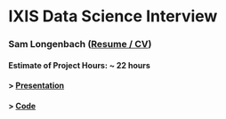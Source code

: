 # IXIS Data Science Interview

### Sam Longenbach ([Resume / CV](https://longenbach.github.io/CV_Resume/))
#### Estimate of Project Hours: ~ 22 hours
#### > [Presentation](https://github.com/longenbach/IXIS-Data-Science-Interview/blob/main/presentation.pdf)
#### > [Code](https://github.com/longenbach/IXIS-Data-Science-Interview/blob/main/create_xlsx_script.R)
